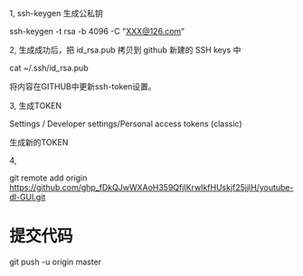 1,  ssh-keygen 生成公私钥

ssh-keygen -t rsa -b 4096 -C "XXX@126.com"

2, 生成成功后，把  id_rsa.pub 拷贝到 github  新建的 SSH keys 中

cat ~/.ssh/id_rsa.pub 

将内容在GITHUB中更新ssh-token设置。

3,    生成TOKEN 

Settings / Developer settings/Personal access tokens (classic)

生成新的TOKEN



4, 

git remote add  origin https://github.com/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/youtube-dl-GUI.git
# 提交代码
git push -u origin master
